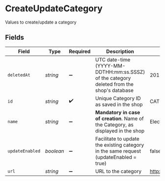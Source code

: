 # CreateUpdateCategory

Values to create/update a category


## Fields

| Field                                                                                     | Type                                                                                      | Required                                                                                  | Description                                                                               | Example                                                                                   |
| ----------------------------------------------------------------------------------------- | ----------------------------------------------------------------------------------------- | ----------------------------------------------------------------------------------------- | ----------------------------------------------------------------------------------------- | ----------------------------------------------------------------------------------------- |
| `deletedAt`                                                                               | *string*                                                                                  | :heavy_minus_sign:                                                                        | UTC date-time (YYYY-MM-DDTHH:mm:ss.SSSZ) of the category deleted from the shop's database | 2017-05-12T12:30:00Z                                                                      |
| `id`                                                                                      | *string*                                                                                  | :heavy_check_mark:                                                                        | Unique Category ID as saved in the shop<br/>                                              | CAT123                                                                                    |
| `name`                                                                                    | *string*                                                                                  | :heavy_minus_sign:                                                                        | **Mandatory in case of creation**. Name of the Category, as displayed in the shop<br/>    | Electronics                                                                               |
| `updateEnabled`                                                                           | *boolean*                                                                                 | :heavy_minus_sign:                                                                        | Facilitate to update the existing category in the same request (updateEnabled = true)     | false                                                                                     |
| `url`                                                                                     | *string*                                                                                  | :heavy_minus_sign:                                                                        | URL to the category                                                                       | http://mydomain.com/category/electronics                                                  |